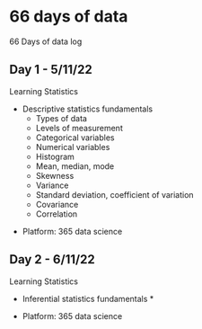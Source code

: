 # 66 days of data
66 Days of data log

## Day 1 - 5/11/22
Learning Statistics
- Descriptive statistics fundamentals
  * Types of data
  * Levels of measurement
  * Categorical variables
  * Numerical variables
  * Histogram
  * Mean, median, mode
  * Skewness
  * Variance
  * Standard deviation, coefficient of variation
  * Covariance
  * Correlation

* Platform: 365 data science

## Day 2 - 6/11/22
Learning Statistics
- Inferential statistics fundamentals
  *
* Platform: 365 data science
